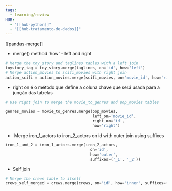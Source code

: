 ```yaml
---
tags:
  - learning/review
HUB:
  - "[[hub-python]]"
  - "[[hub-tratamento-de-dados]]"
---
```

[[pandas-merge]]
- merge() method 'how' - left and right
```python
# Merge the toy_story and taglines tables with a left join
toystory_tag = toy_story.merge(taglines, on='id', how='left')
# Merge action_movies to scifi_movies with right join
action_scifi = action_movies.merge(scifi_movies, on='movie_id', how='right')
```

- right on é o método que define a coluna chave que será usada para a junção das tabelas
```python
# Use right join to merge the movie_to_genres and pop_movies tables

genres_movies = movie_to_genres.merge(pop_movies, 
                                      left_on='movie_id', 
                                      right_on='id', 
                                      how='right')
```

-  Merge iron_1_actors to iron_2_actors on id with outer join using suffixes
```python
iron_1_and_2 = iron_1_actors.merge(iron_2_actors,
                                     on='id',
                                     how='outer',
                                     suffixes=('_1', '_2'))
```

-  Self join
```python
# Merge the crews table to itself
crews_self_merged = crews.merge(crews, on='id', how='inner', suffixes=('_dir','_crew'))

```